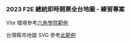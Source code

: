 ### 2023 F2E 總統即時開票全台地圖 - 練習專案

Vite 環境參考[六角學院範例](https://github.com/hexschool/web-layout-training-vite/tree/feature/bootstrap5)

台灣縣市地圖 SVG 參考[此範例](https://codepen.io/frank890417/pen/eWgPry)

